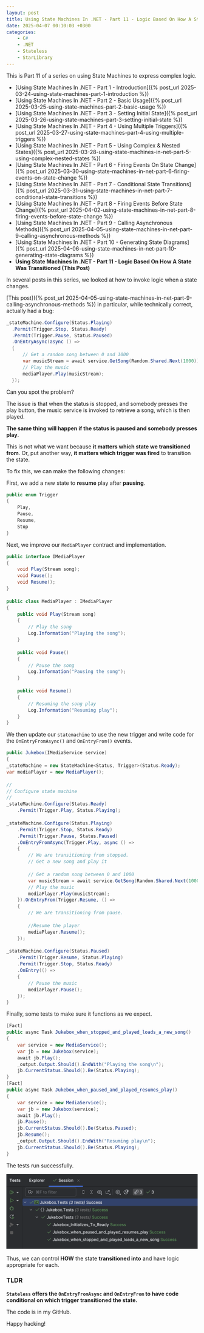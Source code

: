 ```yaml
---
layout: post
title: Using State Machines In .NET - Part 11 - Logic Based On How A State Was Transitioned
date: 2025-04-07 00:10:03 +0300
categories:
    - C#
    - .NET
    - Stateless
    - StarLibrary
---
```


This is Part 11 of a series on using State Machines to express complex logic.

- [Using State Machines In .NET  - Part 1 - Introduction]({% post_url 2025-03-24-using-state-machines-part-1-introduction %})
- [Using State Machines In .NET  - Part 2 - Basic Usage]({% post_url 2025-03-25-using-state-machines-part-2-basic-usage %})
- [Using State Machines In .NET  - Part 3 - Setting Initial State]({% post_url 2025-03-26-using-state-machines-part-3-setting-initial-state %})
- [Using State Machines In .NET  - Part 4 - Using Multiple Triggers]({% post_url 2025-03-27-using-state-machines-part-4-using-multiple-triggers %})
- [Using State Machines In .NET - Part 5 - Using Complex & Nested States]({% post_url 2025-03-28-using-state-machines-in-net-part-5-using-complex-nested-states %})
- [Using State Machines In .NET - Part 6 - Firing Events On State Change]({% post_url 2025-03-30-using-state-machines-in-net-part-6-firing-events-on-state-change %})
- [Using State Machines In .NET - Part 7 - Conditional State Transitions]({% post_url 2025-03-31-using-state-machines-in-net-part-7-conditional-state-transitions %})
- [Using State Machines In .NET - Part 8 - Firing Events Before State Change]({% post_url 2025-04-02-using-state-machines-in-net-part-8-firing-events-before-state-change %})
- [Using State Machines In .NET - Part 9 - Calling Asynchronous Methods]({% post_url 2025-04-05-using-state-machines-in-net-part-9-calling-asynchronous-methods %})
- [Using State Machines In .NET - Part 10 - Generating State Diagrams]({% post_url 2025-04-06-using-state-machines-in-net-part-10-generating-state-diagrams %})
- **Using State Machines In .NET - Part 11 - Logic Based On How A State Was Transitioned (This Post)**

In several posts in this series, we looked at how to invoke logic when a state changes.

[This post]({% post_url 2025-04-05-using-state-machines-in-net-part-9-calling-asynchronous-methods %}) in particular, while technically correct, actually had a bug:

```c#
_stateMachine.Configure(Status.Playing)
  .Permit(Trigger.Stop, Status.Ready)
  .Permit(Trigger.Pause, Status.Paused)
  .OnEntryAsync(async () =>
  {
      // Get a random song between 0 and 1000
      var musicStream = await service.GetSong(Random.Shared.Next(1000));
      // Play the music
      mediaPlayer.Play(musicStream);
  });
```

Can you spot the problem?

The issue is that when the status is stopped, and somebody presses the play button, the music service is invoked to retrieve a song, which is then played.

**The same thing will happen if the status is paused and somebody presses play**.

This is not what we want because **it matters which state we transitioned from**. Or, put another way, **it matters which trigger was fired** to transition the state.

To fix this, we can make the following changes:

First, we add a new state to **resume** play after **pausing**.

```c#
public enum Trigger
{
    Play,
    Pause,
    Resume,
    Stop
}
```

Next, we improve our `MediaPlayer` contract and implementation.

```c#
public interface IMediaPlayer
{
    void Play(Stream song);
    void Pause();
    void Resume();
}

public class MediaPlayer : IMediaPlayer
{
    public void Play(Stream song)
    {
        // Play the song 
        Log.Information("Playing the song");
    }

    public void Pause()
    {
        // Pause the song
        Log.Information("Pausing the song");
    }

    public void Resume()
    {
        // Resuming the song play
        Log.Information("Resuming play");
    }
}
```

We then update our `statemachine` to use the new trigger and write code for the `OnEntryFromAsync()` and `OnEntryFrom()` events.

```c#
public Jukebox(IMediaService service)
{
_stateMachine = new StateMachine<Status, Trigger>(Status.Ready);
var mediaPlayer = new MediaPlayer();

//
// Configure state machine
//
_stateMachine.Configure(Status.Ready)
    .Permit(Trigger.Play, Status.Playing);

_stateMachine.Configure(Status.Playing)
    .Permit(Trigger.Stop, Status.Ready)
    .Permit(Trigger.Pause, Status.Paused)
    .OnEntryFromAsync(Trigger.Play, async () =>
    {
        // We are transitioning from stopped.
        // Get a new song and play it

        // Get a random song between 0 and 1000
        var musicStream = await service.GetSong(Random.Shared.Next(1000));
        // Play the music
        mediaPlayer.Play(musicStream);
    }).OnEntryFrom(Trigger.Resume, () =>
    {
        // We are transitioning from pause.

        //Resume the player
        mediaPlayer.Resume();
    });

_stateMachine.Configure(Status.Paused)
    .Permit(Trigger.Resume, Status.Playing)
    .Permit(Trigger.Stop, Status.Ready)
    .OnEntry(() =>
    {
        // Pause the music
        mediaPlayer.Pause();
    });
}
```

Finally, some tests to make sure it functions as we expect.

```c#
[Fact]
public async Task Jukebox_when_stopped_and_played_loads_a_new_song()
{
    var service = new MediaService();
    var jb = new Jukebox(service);
    await jb.Play();
    _output.Output.Should().EndWith("Playing the song\n");
    jb.CurrentStatus.Should().Be(Status.Playing);
}
[Fact]
public async Task Jukebox_when_paused_and_played_resumes_play()
{
    var service = new MediaService();
    var jb = new Jukebox(service);
    await jb.Play();
    jb.Pause();
    jb.CurrentStatus.Should().Be(Status.Paused);
    jb.Resume();
    _output.Output.Should().EndWith("Resuming play\n");
    jb.CurrentStatus.Should().Be(Status.Playing);
}
```

The tests run successfully.

![](../images/2025/04/OnEntryFromTests.png)

Thus, we can control **HOW** the state **transitioned into** and have logic appropriate for each.

### TLDR

**`Stateless` offers the `OnEntryFromAsync` and `OnEntryFrom` to have code conditional on which trigger transitioned the state.**

The code is in my GitHub.

Happy hacking!
